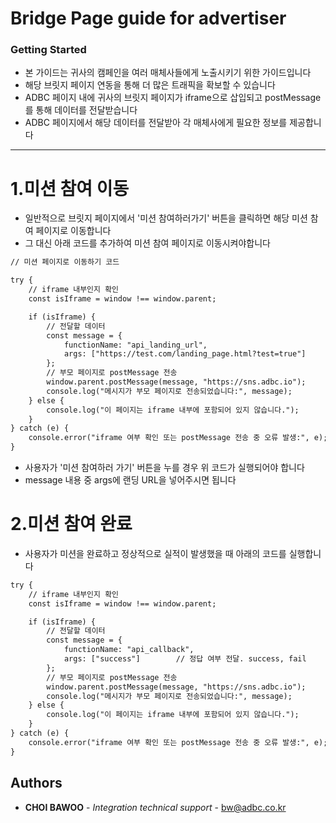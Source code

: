 # Bridge Page guide for advertiser

### Getting Started

- 본 가이드는 귀사의 캠페인을 여러 매체사들에게 노출시키기 위한 가이드입니다
- 해당 브릿지 페이지 연동을 통해 더 많은 트래픽을 확보할 수 있습니다
- ADBC 페이지 내에 귀사의 브릿지 페이지가 iframe으로 삽입되고 postMessage를 통해 데이터를 전달받습니다
- ADBC 페이지에서 해당 데이터를 전달받아 각 매체사에게 필요한 정보를 제공합니다

---
# 1.미션 참여 이동

- 일반적으로 브릿지 페이지에서 '미션 참여하러가기' 버튼을 클릭하면 해당 미션 참여 페이지로 이동합니다
- 그 대신 아래 코드를 추가하여 미션 참여 페이지로 이동시켜야합니다

```html
// 미션 페이지로 이동하기 코드

try {
    // iframe 내부인지 확인
    const isIframe = window !== window.parent;

    if (isIframe) {
        // 전달할 데이터
        const message = {
            functionName: "api_landing_url", 
            args: ["https://test.com/landing_page.html?test=true"]        // 랜딩 URL로 넣어주시면 됩니다
        };
        // 부모 페이지로 postMessage 전송
        window.parent.postMessage(message, "https://sns.adbc.io");
        console.log("메시지가 부모 페이지로 전송되었습니다:", message);
    } else {
        console.log("이 페이지는 iframe 내부에 포함되어 있지 않습니다.");
    }
} catch (e) {
    console.error("iframe 여부 확인 또는 postMessage 전송 중 오류 발생:", e);
}
```
- 사용자가 '미션 참여하러 가기' 버튼을 누를 경우 위 코드가 실행되어야 합니다
- message 내용 중 args에 랜딩 URL을 넣어주시면 됩니다

# 2.미션 참여 완료

- 사용자가 미션을 완료하고 정상적으로 실적이 발생했을 때 아래의 코드를 실행합니다

```html
try {
    // iframe 내부인지 확인
    const isIframe = window !== window.parent;

    if (isIframe) {
        // 전달할 데이터
        const message = {
            functionName: "api_callback", 
            args: ["success"]        // 정답 여부 전달. success, fail
        };
        // 부모 페이지로 postMessage 전송
        window.parent.postMessage(message, "https://sns.adbc.io");
        console.log("메시지가 부모 페이지로 전송되었습니다:", message);
    } else {
        console.log("이 페이지는 iframe 내부에 포함되어 있지 않습니다.");
    }
} catch (e) {
    console.error("iframe 여부 확인 또는 postMessage 전송 중 오류 발생:", e);
}
```


## Authors

* **CHOI BAWOO** - *Integration technical support* - bw@adbc.co.kr





